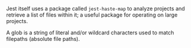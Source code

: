 Jest itself uses a package called `jest-haste-map` to analyze projects and retrieve a list of files within it; a useful package for operating on large projects.

A glob is a string of literal and/or wildcard characters used to match filepaths (absolute file paths).